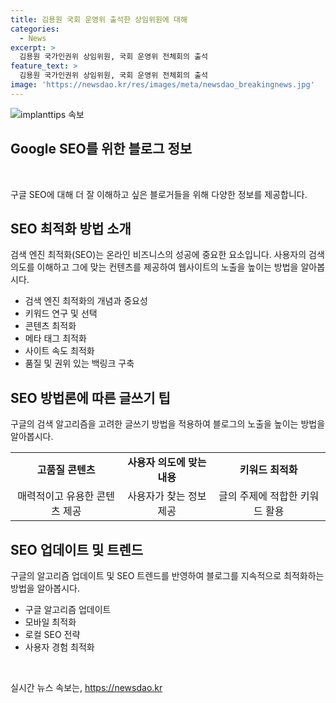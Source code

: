 ```yaml
---
title: 김용원 국회 운영위 출석한 상임위원에 대해
categories:
  - News
excerpt: >
  김용원 국가인권위 상임위원, 국회 운영위 전체회의 출석
feature_text: >
  김용원 국가인권위 상임위원, 국회 운영위 전체회의 출석
image: 'https://newsdao.kr/res/images/meta/newsdao_breakingnews.jpg'
---
```


<p><img src="https://newsdao.kr/res/images/meta/newsdao_breakingnews.jpg" alt="implanttips 속보" /></p>

<h2 data-ke-size="size26">Google SEO를 위한 블로그 정보</h2>

<p data-ke-size="size16">&nbsp;</p>

<p>구글 SEO에 대해 더 잘 이해하고 싶은 블로거들을 위해 다양한 정보를 제공합니다.</p>

<h2 data-ke-size="size24">SEO 최적화 방법 소개</h2>

<p data-ke-size="size16">검색 엔진 최적화(SEO)는 온라인 비즈니스의 성공에 중요한 요소입니다. 사용자의 검색 의도를 이해하고 그에 맞는 컨텐츠를 제공하여 웹사이트의 노출을 높이는 방법을 알아봅시다.</p>

<ul>
  <li>검색 엔진 최적화의 개념과 중요성</li>
  <li>키워드 연구 및 선택</li>
  <li>콘텐츠 최적화</li>
  <li>메타 태그 최적화</li>
  <li>사이트 속도 최적화</li>
  <li>품질 및 권위 있는 백링크 구축</li>
</ul>

<h2 data-ke-size="size24">SEO 방법론에 따른 글쓰기 팁</h2>

<p data-ke-size="size16">구글의 검색 알고리즘을 고려한 글쓰기 방법을 적용하여 블로그의 노출을 높이는 방법을 알아봅시다.</p>

<table>
  <tr>
    <td style="text-align: center; height: 17px;"><b>고품질 콘텐츠</b></td>
    <td style="text-align: center; height: 17px;"><b>사용자 의도에 맞는 내용</b></td>
    <td style="text-align: center; height: 17px;"><b>키워드 최적화</b></td>
  </tr>
  <tr>
    <td style="text-align: center; height: 17px;">매력적이고 유용한 콘텐츠 제공</td>
    <td style="text-align: center; height: 17px;">사용자가 찾는 정보 제공</td>
    <td style="text-align: center; height: 17px;">글의 주제에 적합한 키워드 활용</td>
  </tr>
</table>

<h2 data-ke-size="size24">SEO 업데이트 및 트렌드</h2>

<p data-ke-size="size16">구글의 알고리즘 업데이트 및 SEO 트렌드를 반영하여 블로그를 지속적으로 최적화하는 방법을 알아봅시다.</p>

<ul>
  <li>구글 알고리즘 업데이트</li>
  <li>모바일 최적화</li>
  <li>로컬 SEO 전략</li>
  <li>사용자 경험 최적화</li>
</ul>

<p data-ke-size="size16">&nbsp;</p>
실시간 뉴스 속보는, <a href="https://newsdao.kr" rel="dofollow">https://newsdao.kr</a>


